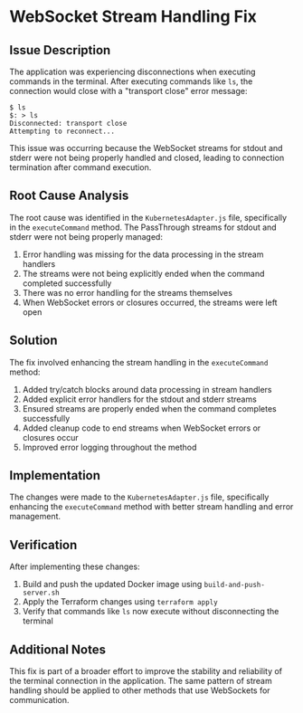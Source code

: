 # WebSocket Stream Handling Fix

## Issue Description

The application was experiencing disconnections when executing commands in the terminal. After executing commands like `ls`, the connection would close with a "transport close" error message:

```
$ ls
$: > ls
Disconnected: transport close
Attempting to reconnect...
```

This issue was occurring because the WebSocket streams for stdout and stderr were not being properly handled and closed, leading to connection termination after command execution.

## Root Cause Analysis

The root cause was identified in the `KubernetesAdapter.js` file, specifically in the `executeCommand` method. The PassThrough streams for stdout and stderr were not being properly managed:

1. Error handling was missing for the data processing in the stream handlers
2. The streams were not being explicitly ended when the command completed successfully
3. There was no error handling for the streams themselves
4. When WebSocket errors or closures occurred, the streams were left open

## Solution

The fix involved enhancing the stream handling in the `executeCommand` method:

1. Added try/catch blocks around data processing in stream handlers
2. Added explicit error handlers for the stdout and stderr streams
3. Ensured streams are properly ended when the command completes successfully
4. Added cleanup code to end streams when WebSocket errors or closures occur
5. Improved error logging throughout the method

## Implementation

The changes were made to the `KubernetesAdapter.js` file, specifically enhancing the `executeCommand` method with better stream handling and error management.

## Verification

After implementing these changes:

1. Build and push the updated Docker image using `build-and-push-server.sh`
2. Apply the Terraform changes using `terraform apply`
3. Verify that commands like `ls` now execute without disconnecting the terminal

## Additional Notes

This fix is part of a broader effort to improve the stability and reliability of the terminal connection in the application. The same pattern of stream handling should be applied to other methods that use WebSockets for communication.
